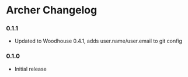 # Archer Changelog

### 0.1.1

* Updated to Woodhouse 0.4.1, adds user.name/user.email to git config

### 0.1.0

* Initial release
